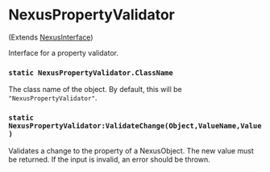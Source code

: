 # NexusPropertyValidator
(Extends [NexusInterface](../nexusinterface.md))

Interface for a property validator.

### `static NexusPropertyValidator.ClassName`
The class name of the object. By default, this will
be `"NexusPropertyValidator"`.

### `static NexusPropertyValidator:ValidateChange(Object,ValueName,Value)`
Validates a change to the property of a NexusObject.
The new value must be returned. If the input is invalid,
an error should be thrown.